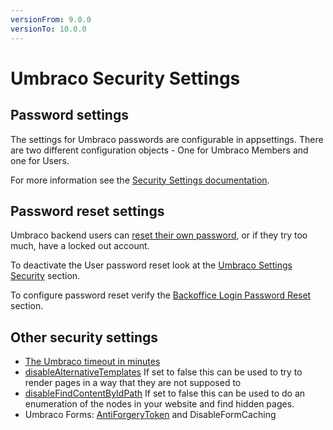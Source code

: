 ```yaml
---
versionFrom: 9.0.0
versionTo: 10.0.0
---
```


# Umbraco Security Settings

## Password settings

The settings for Umbraco passwords are configurable in appsettings. There are two different configuration objects - One for Umbraco Members and one for Users.

For more information see the [Security Settings documentation](../../V9-Config/SecuritySettings/#user-password-settings).

## Password reset settings

Umbraco backend users can [reset their own password](../password-reset.md), or if they try too much, have a locked out account.

To deactivate the User password reset look at the [Umbraco Settings Security](../../V9-Config/SecuritySettings/#allow-password-reset) section.

To configure password reset verify the [Backoffice Login Password Reset](../../../Fundamentals/Backoffice/Login/index.md#password-reset) section.

## Other security settings

- [The Umbraco timeout in minutes](../../V9-Config/GlobalSettings/#timeout)
- [disableAlternativeTemplates](../../V9-Config/WebRoutingSettings/#disable-alternative-templates) If set to false this can be used to try to render pages in a way that they are not supposed to
- [disableFindContentByIdPath](../../V9-Config/WebRoutingSettings/#disable-find-content-by-id-path) If set to false this can be used to do an enumeration of the nodes in your website and find hidden pages.
- Umbraco Forms: [AntiForgeryToken](../../../Add-ons/UmbracoForms/Developer/Configuration/index#enableantiforgerytoken) and DisableFormCaching

